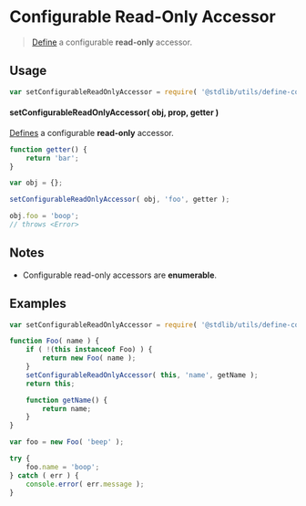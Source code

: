 <!--

@license Apache-2.0

Copyright (c) 2019 The Stdlib Authors.

Licensed under the Apache License, Version 2.0 (the "License");
you may not use this file except in compliance with the License.
You may obtain a copy of the License at

   http://www.apache.org/licenses/LICENSE-2.0

Unless required by applicable law or agreed to in writing, software
distributed under the License is distributed on an "AS IS" BASIS,
WITHOUT WARRANTIES OR CONDITIONS OF ANY KIND, either express or implied.
See the License for the specific language governing permissions and
limitations under the License.

-->

# Configurable Read-Only Accessor

> [Define][@stdlib/utils/define-property] a configurable **read-only** accessor.

<section class="usage">

## Usage

<!-- eslint-disable id-length -->

```javascript
var setConfigurableReadOnlyAccessor = require( '@stdlib/utils/define-configurable-read-only-accessor' );
```

#### setConfigurableReadOnlyAccessor( obj, prop, getter )

[Defines][@stdlib/utils/define-property] a configurable **read-only** accessor.

<!-- run throws: true -->

<!-- eslint-disable id-length -->

```javascript
function getter() {
    return 'bar';
}

var obj = {};

setConfigurableReadOnlyAccessor( obj, 'foo', getter );

obj.foo = 'boop';
// throws <Error>
```

</section>

<!-- /.usage -->

<section class="notes">
    
## Notes

-   Configurable read-only accessors are **enumerable**.

</section>

<!-- /.notes -->

<section class="examples">

## Examples

<!-- eslint-disable id-length -->

<!-- eslint no-undef: "error" -->

```javascript
var setConfigurableReadOnlyAccessor = require( '@stdlib/utils/define-configurable-read-only-accessor' );

function Foo( name ) {
    if ( !(this instanceof Foo) ) {
        return new Foo( name );
    }
    setConfigurableReadOnlyAccessor( this, 'name', getName );
    return this;

    function getName() {
        return name;
    }
}

var foo = new Foo( 'beep' );

try {
    foo.name = 'boop';
} catch ( err ) {
    console.error( err.message );
}
```

</section>

<!-- /.examples -->

<section class="links">

[@stdlib/utils/define-property]: https://github.com/stdlib-js/utils/tree/main/define-property

</section>

<!-- /.links -->
